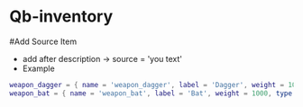 # Qb-inventory

#Add Source Item
* add after description ->  source = 'you text'
* Example
```lua
weapon_dagger = { name = 'weapon_dagger', label = 'Dagger', weight = 1000, type = 'weapon', ammotype = nil, image = 'weapon_dagger.png', unique = true, useable = false, description = 'A short knife with a pointed and edged blade, used as a weapon',source = 'You can carft it.' },
weapon_bat = { name = 'weapon_bat', label = 'Bat', weight = 1000, type = 'weapon', ammotype = nil, image = 'weapon_bat.png', unique = true, useable = false, description = 'Used for hitting a ball in sports (or other things)' ,source = 'You can buy it in the store.'},
```
